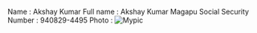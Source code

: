 Name                        : Akshay Kumar 
Full name                   : Akshay Kumar Magapu 
Social Security Number      : 940829-4495 
Photo                       : ![Mypic](https://media.licdn.com/mpr/mpr/shrinknp_400_400/AAEAAQAAAAAAAAMeAAAAJDVhNWQ2NTQ1LTI0OTEtNDk5Yy1hY2I4LTIwNTBhOWM2ZGFjZQ.jpg) 